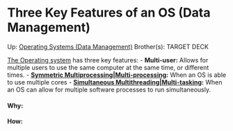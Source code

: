 # Three Key Features of an OS (Data Management)

Up: [Operating Systems (Data Management)](operating_systems_(data_management))
Brother(s):
TARGET DECK

[The Operating system](the_operating_system) has three key features:
		- **Multi-user:** Allows for multiple users to use the same computer at the same time, or different times.
		- **[Symmetric Multiprocessing|Multi-processing](symmetric_multiprocessing|multi-processing):** When an OS is able to use multiple cores
		- **[Simultaneous Multithreading|Multi-tasking](simultaneous_multithreading|multi-tasking):** When an OS can allow for multiple software processes to run simultaneously.





































#### Why:
#### How:









